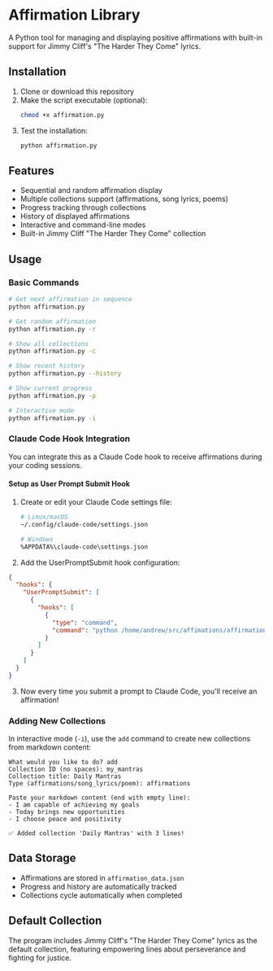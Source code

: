 # Affirmation Library

A Python tool for managing and displaying positive affirmations with built-in support for Jimmy Cliff's "The Harder They Come" lyrics.

## Installation

1. Clone or download this repository
2. Make the script executable (optional):
   ```bash
   chmod +x affirmation.py
   ```
3. Test the installation:
   ```bash
   python affirmation.py
   ```

## Features

- Sequential and random affirmation display
- Multiple collections support (affirmations, song lyrics, poems)
- Progress tracking through collections
- History of displayed affirmations
- Interactive and command-line modes
- Built-in Jimmy Cliff "The Harder They Come" collection

## Usage

### Basic Commands

```bash
# Get next affirmation in sequence
python affirmation.py

# Get random affirmation
python affirmation.py -r

# Show all collections
python affirmation.py -c

# Show recent history
python affirmation.py --history

# Show current progress
python affirmation.py -p

# Interactive mode
python affirmation.py -i
```

### Claude Code Hook Integration

You can integrate this as a Claude Code hook to receive affirmations during your coding sessions.

#### Setup as User Prompt Submit Hook

1. Create or edit your Claude Code settings file:
   ```bash
   # Linux/macOS
   ~/.config/claude-code/settings.json
   
   # Windows
   %APPDATA%\claude-code\settings.json
   ```

2. Add the UserPromptSubmit hook configuration:
```json
{
  "hooks": {
    "UserPromptSubmit": [
      {
        "hooks": [
          {
            "type": "command",
            "command": "python /home/andrew/src/affimations/affirmation.py"
          }
        ]
      }
    ]
  }
}
```

3. Now every time you submit a prompt to Claude Code, you'll receive an affirmation!

### Adding New Collections

In interactive mode (`-i`), use the `add` command to create new collections from markdown content:

```
What would you like to do? add
Collection ID (no spaces): my_mantras
Collection title: Daily Mantras
Type (affirmations/song_lyrics/poem): affirmations

Paste your markdown content (end with empty line):
- I am capable of achieving my goals
- Today brings new opportunities
- I choose peace and positivity

✅ Added collection 'Daily Mantras' with 3 lines!
```

## Data Storage

- Affirmations are stored in `affirmation_data.json`
- Progress and history are automatically tracked
- Collections cycle automatically when completed

## Default Collection

The program includes Jimmy Cliff's "The Harder They Come" lyrics as the default collection, featuring empowering lines about perseverance and fighting for justice.